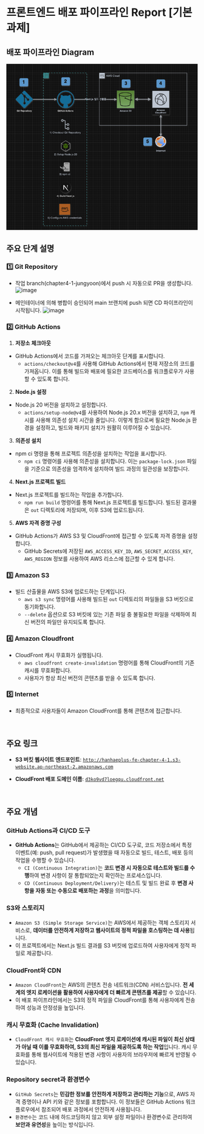 # 프론트엔드 배포 파이프라인 Report [기본 과제]

## 배포 파이프라인 Diagram

![배포 CI/CD Diagram](https://raw.githubusercontent.com/Ensil-dev/front_3rd_chapter4-1/refs/heads/chapter4-1-jungyoon/public/diagram.webp)

## 주요 단계 설명

### 1️⃣ Git Repository

-   작업 branch(chapter4-1-jungyoon)에서 push 시 자동으로 PR을 생성합니다.
    ![image](https://github.com/user-attachments/assets/10252d65-1643-4495-b3f3-fd33f7164520)

-   메인테이너에 의해 병합이 승인되어 main 브랜치에 push 되면 CD 파이프라인이 시작됩니다.
    ![image](https://github.com/user-attachments/assets/7bf00e9c-152b-49b0-b871-f82e9a86c49b)

### 2️⃣ GitHub Actions

1. **저장소 체크아웃**

-   GitHub Actions에서 코드를 가져오는 체크아웃 단계를 표시합니다.
    -   `actions/checkout@v4`를 사용해 GitHub Actions에서 현재 저장소의 코드를 가져옵니다. 이를 통해 빌드와 배포에 필요한 코드베이스를 워크플로우가 사용할 수 있도록 합니다.

2. **Node.js 설정**

-   Node.js 20 버전을 설치하고 설정합니다.
    -   `actions/setup-node@v4`를 사용하여 Node.js 20.x 버전을 설치하고, `npm` 캐시를 사용해 의존성 설치 시간을 줄입니다. 이렇게 함으로써 필요한 Node.js 환경을 설정하고, 빌드와 패키지 설치가 원활히 이루어질 수 있습니다.

3. **의존성 설치**

-   npm ci 명령을 통해 프로젝트 의존성을 설치하는 작업을 표시합니다.
    -   `npm ci` 명령어를 사용해 의존성을 설치합니다. 이는 `package-lock.json` 파일을 기준으로 의존성을 엄격하게 설치하여 빌드 과정의 일관성을 보장합니다.

4. **Next.js 프로젝트 빌드**

-   Next.js 프로젝트를 빌드하는 작업을 추가합니다.
    -   `npm run build` 명령어를 통해 Next.js 프로젝트를 빌드합니다. 빌드된 결과물은 `out` 디렉토리에 저장되며, 이후 S3에 업로드됩니다.

5. **AWS 자격 증명 구성**

-   GitHub Actions가 AWS S3 및 CloudFront에 접근할 수 있도록 자격 증명을 설정합니다.
    -   GitHub Secrets에 저장된 `AWS_ACCESS_KEY_ID`, `AWS_SECRET_ACCESS_KEY`, `AWS_REGION` 정보를 사용하여 AWS 리소스에 접근할 수 있게 합니다.

### 3️⃣ Amazon S3

-   빌드 산출물을 AWS S3에 업로드하는 단계입니다.
    -   `aws s3 sync` 명령어를 사용해 빌드된 `out` 디렉토리의 파일들을 S3 버킷으로 동기화합니다.
    -   `--delete` 옵션으로 S3 버킷에 있는 기존 파일 중 불필요한 파일을 삭제하여 최신 버전의 파일만 유지되도록 합니다.

### 4️⃣ Amazon Cloudfront

-   CloudFront 캐시 무효화가 실행됩니다.
    -   `aws cloudfront create-invalidation` 명령어를 통해 CloudFront의 기존 캐시를 무효화합니다.
    -   사용자가 항상 최신 버전의 콘텐츠를 받을 수 있도록 합니다.

### 5️⃣ Internet

-   최종적으로 사용자들이 Amazon CloudFront를 통해 콘텐츠에 접근합니다.

<br/>

## 주요 링크

-   **S3 버킷 웹사이트 엔드포인트**: [`http://hanhaeplus-fe-chapter-4-1.s3-website.ap-northeast-2.amazonaws.com`](http://hanhaeplus-fe-chapter-4-1.s3-website.ap-northeast-2.amazonaws.com)

-   **CloudFront 배포 도메인 이름**: [`d3ko9vd7loegqu.cloudfront.net`](http://d3ko9vd7loegqu.cloudfront.net)

<br/>

## 주요 개념

### GitHub Actions과 CI/CD 도구

-   **GitHub Actions**는 GitHub에서 제공하는 CI/CD 도구로, 코드 저장소에서 특정 이벤트(예: push, pull request)가 발생했을 때 자동으로 빌드, 테스트, 배포 등의 작업을 수행할 수 있습니다.
    -   `CI (Continuous Integration)`는 **코드 변경 시 자동으로 테스트와 빌드를 수행**하여 변경 사항이 잘 통합되었는지 확인하는 프로세스입니다.
    -   `CD (Continuous Deployment/Delivery)`는 테스트 및 빌드 완료 후 **변경 사항을 자동 또는 수동으로 배포하는 과정**을 의미합니다.

### S3와 스토리지

-   `Amazon S3 (Simple Storage Service)`는 AWS에서 제공하는 객체 스토리지 서비스로, **데이터를 안전하게 저장하고 웹사이트의 정적 파일을 호스팅하는 데 사용**됩니다.
-   이 프로젝트에서는 Next.js 빌드 결과를 S3 버킷에 업로드하여 사용자에게 정적 파일로 제공합니다.

### CloudFront와 CDN

-   `Amazon CloudFront`는 AWS의 콘텐츠 전송 네트워크(CDN) 서비스입니다. **전 세계의 엣지 로케이션을 활용하여 사용자에게 더 빠르게 콘텐츠를 제공**할 수 있습니다.
-   이 배포 파이프라인에서는 S3의 정적 파일을 CloudFront를 통해 사용자에게 전송하여 성능과 안정성을 높입니다.

### 캐시 무효화 (Cache Invalidation)

-   `CloudFront 캐시 무효화`는 **CloudFront 엣지 로케이션에 캐시된 파일이 최신 상태가 아닐 때 이를 무효화하여, S3의 최신 파일을 제공하도록 하는 작업**입니다. 캐시 무효화를 통해 웹사이트에 적용된 변경 사항이 사용자의 브라우저에 빠르게 반영될 수 있습니다.

### Repository secret과 환경변수

-   `GitHub Secrets`는 **민감한 정보를 안전하게 저장하고 관리하는 기능**으로, AWS 자격 증명이나 API 키와 같은 정보를 포함합니다. 이 정보들은 GitHub Actions 워크플로우에서 참조되어 배포 과정에서 안전하게 사용됩니다.
-   `환경변수`는 코드 내에 하드코딩하지 않고 외부 설정 파일이나 환경변수로 관리하여 **보안과 유연성**을 높이는 방식입니다.
